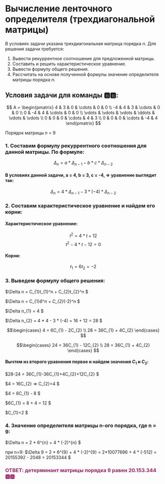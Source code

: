 # Вычисление ленточного определителя (трехдиагональной матрицы)  
В условиях задачи указана трехдиагональная матрица порядка *n*. Для решения задачи требуется:  
1. Вывести рекуррентное соотношение для предложенной матрицы.  
2. Составить и решить характеристическое уравнение.  
3. Вывести формулу общего решения.  
4. Рассчитать на основе полученной формулы значение определителя матрицы порядка *n*.  
## Условия задачи для команды 🅱️🅱️:

$$    
A =     
 \begin{pmatrix}    
  4 & 3 & 0 & \cdots & 0 & 0 \\    
  -4 & 4 & 3 & \cdots & 0 & 0 \\    
  0 & -4 & 4 & \cdots & 0 & 0 \\    
  \vdots  & \vdots & \vdots & \ddots & \vdots & \vdots  \\    
  0 & 0 & 0 & \cdots & 4 & 3 \\    
  0 & 0 & 0 & \cdots & -4 & 4     
 \end{pmatrix}    
$$

Порядок матрицы *n* = 9

### 1. Составим формулу рекуррентного соотношения для данной матрицы. По формуле:
$$
\Delta_{n} = a * \Delta_{n-1} - b * c * \Delta_{n-2}
$$
#### В условиях данной задачи, a = 4, b = 3, c = -4, => уравнение выглядит так:
$$
\Delta_{n} = 4 * \Delta_{n-1} - 3 * (-4) * \Delta_{n-2}
$$

### 2. Составим характеристическое уравнение и найдем его корни:
#### Характеристическое уравнение:
$$
t^2 = 4 * t + 12
$$
$$
t^2 - 4 * t - 12 = 0
$$
#### Корни:
$$
t_{1} = 6
t_{2} = -2
$$

### 3. Выведем формулу общего решения:

$\Delta n = С_{1}t_{1}^n + С_{2}t_{2}^n $

$\Delta n = С_{1}*6^n + С_{2}*(-2)^n $

$\Delta n_{1} = 4 $

$\Delta n_{2} = 4 * 4 - 3 * (-4) = 16 + 12 = 28 $

$$\begin{cases}
4 = 6С_{1} - 2С_{2} \\ 
28 = 36С_{1} + 4С_{2} 
\end{cases} $$

$$\begin{cases}
24 = 36С_{1} - 12С_{2} \\
28 = 36С_{1} + 4С_{2} 
\end{cases} $$

#### Вычтем из второго уравнения первое и найдем значения $C_{1}$ и  $C_{2}$:

$28-24 = 36С_{1}-36С_{1}+4С_{2}+12С_{2} $

$4 = 16С_{2} => С_{2}=4 $

$4 = 6C_{1} - 8 $

$6C_{1} = 8 + 4 = 12 $

$C_{1}=2 $

### 4. Значение определителя матрицы n-ого порядка, где n = 9:

$\Delta n = 2 * 6^{n} + 4 * (-2)^{n} $

при n=9:
$\Delta 9 = 2 * 6^{9} + 4 * (-2)^{9} = 2*10077696 + 4 * (-512) = 20155392 - 2048 = 20153344 $

### <span style="color:#992667;">ОТВЕТ: детерминант матрицы порядка 9 равен 20.153.344 🅱️🅱️